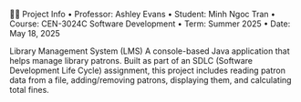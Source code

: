 👨‍🏫 Project Info
•	Professor: Ashley Evans
•	Student: Minh Ngoc Tran
•	Course: CEN-3024C Software Development
•	Term: Summer 2025
•	Date: May 18, 2025

Library Management System (LMS)
A console-based Java application that helps manage library patrons. Built as part of an SDLC (Software Development Life Cycle) assignment, this project includes reading patron data from a file, adding/removing patrons, displaying them, and calculating total fines.
